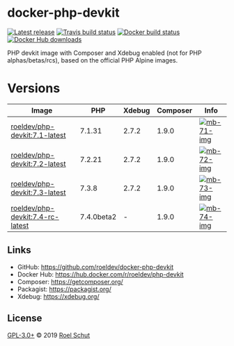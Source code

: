 docker-php-devkit
=================

[![Latest release][latest-release-img]][latest-release-url]
[![Travis build status][travis-build-img]][travis-build-url]
[![Docker build status][docker-build-img]][docker-build-url]
[![Docker Hub downloads][docker-pulls-img]][docker-pulls-url]

[latest-release-img]: https://img.shields.io/github/release/roeldev/docker-php-devkit.svg?label=latest
[latest-release-url]: https://github.com/roeldev/docker-php-devkit/releases
[travis-build-img]: https://img.shields.io/travis/roeldev/docker-php-devkit.svg
[travis-build-url]: https://travis-ci.org/roeldev/docker-php-devkit
[docker-build-img]: https://img.shields.io/docker/cloud/build/roeldev/php-devkit.svg
[docker-build-url]: https://hub.docker.com/r/roeldev/php-devkit
[docker-pulls-img]: https://img.shields.io/docker/pulls/roeldev/php-devkit.svg
[docker-pulls-url]: https://hub.docker.com/r/roeldev/php-devkit


PHP devkit image with Composer and Xdebug enabled (not for PHP alphas/betas/rcs), based on the official PHP Alpine images.


# Versions

| Image | PHP | Xdebug | Composer | Info |
|-------|-----|--------|----------|------|
| [roeldev/php-devkit:7.1-latest][docker-tags-url] | 7.1.31 | 2.7.2 | 1.9.0 | [![mb-71-img]][mb-71-url]
| [roeldev/php-devkit:7.2-latest][docker-tags-url] | 7.2.21 | 2.7.2 | 1.9.0 | [![mb-72-img]][mb-72-url]
| [roeldev/php-devkit:7.3-latest][docker-tags-url] | 7.3.8 | 2.7.2 | 1.9.0 | [![mb-73-img]][mb-73-url]
| [roeldev/php-devkit:7.4-rc-latest][docker-tags-url] | 7.4.0beta2 | - | 1.9.0 | [![mb-74-img]][mb-74-url]

[docker-tags-url]: https://hub.docker.com/r/roeldev/php-devkit/tags
[mb-71-img]: https://images.microbadger.com/badges/image/roeldev/php-devkit:7.1-latest.svg
[mb-71-url]: https://microbadger.com/images/roeldev/php-devkit:7.1-latest
[mb-72-img]: https://images.microbadger.com/badges/image/roeldev/php-devkit:7.2-latest.svg
[mb-72-url]: https://microbadger.com/images/roeldev/php-devkit:7.2-latest
[mb-73-img]: https://images.microbadger.com/badges/image/roeldev/php-devkit:7.3-latest.svg
[mb-73-url]: https://microbadger.com/images/roeldev/php-devkit:7.3-latest
[mb-74-img]: https://images.microbadger.com/badges/image/roeldev/php-devkit:7.4-rc-latest.svg
[mb-74-url]: https://microbadger.com/images/roeldev/php-devkit:7.4-rc-latest


## Links
- GitHub: https://github.com/roeldev/docker-php-devkit
- Docker Hub: https://hub.docker.com/r/roeldev/php-devkit
- Composer: https://getcomposer.org/
- Packagist: https://packagist.org/
- Xdebug: https://xdebug.org/


## License
[GPL-3.0+](LICENSE) © 2019 [Roel Schut](https://roelschut.nl)
